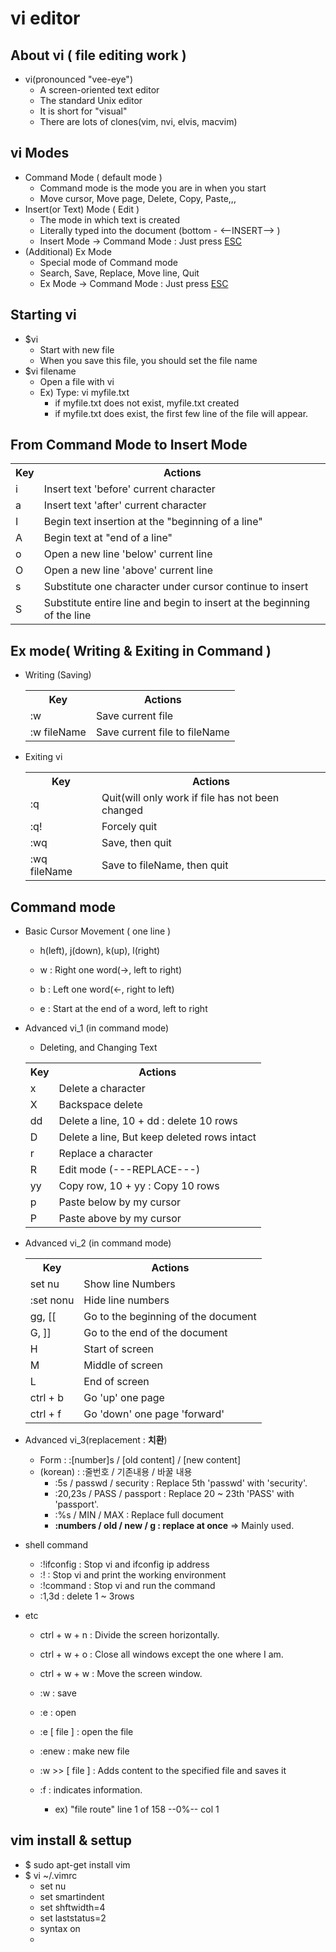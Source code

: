 # vi editor

## About vi ( file editing work )
- vi(pronounced "vee-eye")
    - A screen-oriented text editor
    - The standard Unix editor
    - It is short for "visual"
    - There are lots of clones(vim, nvi, elvis, macvim)

## vi Modes
- Command Mode ( default mode )
    - Command mode is the mode you are in when you start
    - Move cursor, Move page, Delete, Copy, Paste,,,
- Insert(or Text) Mode ( Edit )
    - The mode in which text is created
    - Literally typed into the document (bottom - <--INSERT--> )
    - Insert Mode -> Command Mode : Just press <u>ESC</u> 
- (Additional) Ex Mode
    - Special mode of Command mode
    - Search, Save, Replace, Move line, Quit
    - Ex Mode -> Command Mode : Just press <u>ESC</u> 

## Starting vi
- $vi
    - Start with new file
    - When you save this file, you should set the file name
- $vi filename
    - Open a file with vi
    - Ex) Type: vi myfile.txt
        - if myfile.txt does not exist, myfile.txt created
        - if myfile.txt does exist, the first few line of the file will appear.

## From Command Mode to Insert Mode
<table>
        <th>Key</th>
        <th>Actions</th>
        <tr>
            <td>i</td>
            <td>Insert text 'before' current character</td>
        </tr>
        <tr>
            <td>a</td>
            <td>Insert text 'after' current character</td>
        </tr>
        <tr>
            <td>I</td>
            <td>Begin text insertion at the "beginning of a line"</td>
        </tr>
        <tr>
            <td>A</td>
            <td>Begin text at "end of a line"</td>
        </tr>
        <tr>
            <td>o</td>
            <td>Open a new line 'below' current line</td>
        </tr>
        <tr>
            <td>O</td>
            <td>Open a new line 'above' current line</td>
        </tr>
        <tr>
            <td>s</td>
            <td>Substitute one character under cursor continue to insert</td>
        </tr>
        <tr>
            <td>S</td>
            <td>Substitute entire line and begin to insert at the beginning of the line</td>
        </tr>        
</table>

## Ex mode( Writing & Exiting in Command )
- Writing (Saving)
    <table>
    <th>Key</th>
    <th>Actions</th>
    <tr>
        <td>:w</td>
        <td>Save current file</td>
    </tr>
    <tr>
        <td>:w fileName</td>
        <td>Save current file to fileName</td>
    </tr>
    </table>
    
- Exiting vi
    <table>
    <th>Key</th>
    <th>Actions</th>
    <tr>
        <td>:q</td>
        <td>Quit(will only work if file has not been changed</td>
    </tr>
    <tr>
        <td>:q!</td>
        <td>Forcely quit</td>
    </tr>
    <tr>
        <td>:wq</td>
        <td>Save, then quit</td>
    </tr>
    <tr>
        <td>:wq fileName</td>
        <td>Save to fileName, then quit</td>
    </tr>
    </table>

## Command mode
- Basic Cursor Movement ( one line )
    - h(left), j(down), k(up), l(right)

    - w : Right one word(->, left to right)
    - b : Left one word(<-, right to left)
    - e : Start at the end of a word, left to right
    
- Advanced vi_1 (in command mode)
    - Deleting, and Changing Text 
    <table>
    <th>Key</th>
    <th>Actions</th>
    <tr>
        <td>x</td>
        <td>Delete a character</td>
    </tr>
    <tr>
        <td>X</td>
        <td>Backspace delete</td>
    </tr>
    <tr>
        <td>dd</td>
        <td>Delete a line, 10 + dd : delete 10 rows</td>
    </tr>
    <tr>
        <td>D</td>
        <td>Delete a line, But keep deleted rows intact</td>
    </tr>
    <tr>
        <td>r</td>
        <td>Replace a character</td>
    </tr>
    <tr>
        <td>R</td>
        <td>Edit mode (---REPLACE---)</td>
    </tr>
    <tr>
        <td>yy</td>
        <td>Copy row, 10 + yy : Copy 10 rows</td>
    </tr>
    <tr>
        <td>p</td>
        <td>Paste below by my cursor</td>
    </tr>
    <tr>
        <td>P</td>
        <td>Paste above by my cursor</td>
    </tr>
    </table>

- Advanced vi_2 (in command mode)
    <table>
    <th>Key</th>
    <th>Actions</th>
    <tr>
        <td>set nu</td>
        <td>Show line Numbers</td>
    </tr>
    <tr>
        <td>:set nonu</td>
        <td>Hide line numbers</td>
    </tr>
    <tr>
        <td>gg, [[</td>
        <td>Go to the beginning of the document</td>
    <tr>
        <td>G, ]]</td>
        <td>Go to the end of the document</td>
    </tr>
    <tr>
        <td>H</td>
        <td>Start of screen</td>
    </tr>
    <tr>
        <td>M</td>
        <td>Middle of screen</td>
    </tr>
    <tr>
        <td>L</td>
        <td>End of screen</td>
    </tr>
    <tr>
        <td>ctrl + b</td>
        <td>Go 'up' one page</td>
    </tr>
    <tr>
        <td>ctrl + f</td>
        <td>Go 'down' one page 'forward'</td>
    </tr>
    </table>

- Advanced vi_3(replacement : **치환**)
    - Form : :[number]s / [old content] / [new content]
    - (korean) : :줄번호 / 기존내용 / 바꿀 내용
        - :5s / passwd / security : Replace 5th 'passwd' with 'security'.
        - :20,23s / PASS / passport : Replace 20 ~ 23th 'PASS' with 'passport'.
        - :%s / MIN / MAX : Replace full document
        - **:numbers / old / new / g : replace at once** => Mainly used.

- shell command
    - :!ifconfig    : Stop vi and ifconfig ip address
    - :!            : Stop vi and print the working environment
    - :!command     : Stop vi and run the command
    - :1,3d         : delete 1 ~ 3rows

- etc
    - ctrl + w + n  : Divide the screen horizontally.
    - ctrl + w + o  : Close all windows except the one where I am.
    - ctrl + w + w  : Move the screen window.

    - :w            : save
    - :e            : open
    - :e [ file ]   : open the file
    - :enew          : make new file
    - :w >> [ file ] : Adds content to the specified file and saves it
    - :f            : indicates information.
        - ex) "file route" line 1 of 158 --0%-- col 1
## vim install & settup

- $ sudo apt-get install vim
- $ vi ~/.vimrc
    - set nu 
    - set smartindent
    - set shftwidth=4 
    - set laststatus=2 
    - syntax on
    - 
